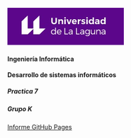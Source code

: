 ![Logo](img/logo.jpg)

#### Ingeniería Informática
#### Desarrollo de sistemas informáticos
##### Practica 7
##### Grupo K

[Informe GitHub Pages]( )
